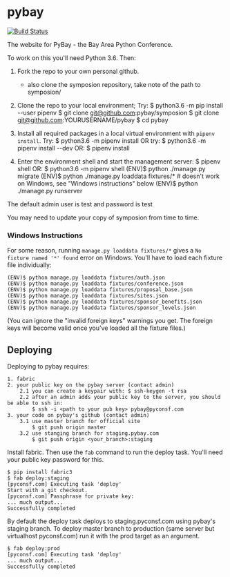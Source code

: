 # pybay

[![Build Status](https://travis-ci.org/pybay/pybay.svg)](https://travis-ci.org/pybay)

The website for PyBay - the Bay Area Python Conference.

To work on this you'll need Python 3.6. Then:

1. Fork the repo to your own personal github.
    - also clone the symposion repository, take note of the path to symposion/

2. Clone the repo to your local environment; Try:
    $ python3.6 -m pip install --user pipenv
    $ git clone git@github.com:pybay/symposion
    $ git clone git@github.com:YOURUSERNAME/pybay
    $ cd pybay

3. Install all required packages in a local virtual environment with `pipenv install`.
    Try: $ python3.6 -m pipenv install 
    OR try: $ python3.6 -m pipenv install --dev
    OR: $ pipenv install

4. Enter the environment shell and start the management server:
    $ pipenv shell
    OR: $ python3.6 -m pipenv shell
    (ENV)$ python ./manage.py migrate
    (ENV)$ python ./manage.py loaddata fixtures/*     # doesn't work on Windows, see "Windows instructions" below
    (ENV)$ python ./manage.py runserver

The default admin user is test and password is test

You may need to update your copy of symposion from time to time.

### Windows Instructions

For some reason, running `manage.py loaddata fixtures/*` gives a `No fixture named '*' found` error on Windows. You'll have to load each fixture file individually:

    (ENV)$ python manage.py loaddata fixtures/auth.json
    (ENV)$ python manage.py loaddata fixtures/conference.json
    (ENV)$ python manage.py loaddata fixtures/proposal_base.json
    (ENV)$ python manage.py loaddata fixtures/sites.json
    (ENV)$ python manage.py loaddata fixtures/sponsor_benefits.json
    (ENV)$ python manage.py loaddata fixtures/sponsor_levels.json

(You can ignore the "invalid foreign keys" warnings you get. The foreign keys will become valid once you've loaded all the fixture files.)

## Deploying

Deploying to pybay requires: 

    1. fabric
    2. your public key on the pybay server (contact admin)
        2.1 you can create a keypair with: $ ssh-keygen -t rsa
        2.2 after an admin adds your public key to the server, you should be able to ssh in:
            $ ssh -i <path to your pub key> pybay@pyconsf.com
    3. your code on pybay's github (contact admin)
        3.1 use master branch for official site
            $ git push origin master
        3.2 use stanging branch for staging.pybay.com
            $ git push origin <your_branch>:staging

Install fabric. Then use the `fab` command to run the deploy
task. You'll need your public key password for this.

    $ pip install fabric3
    $ fab deploy:staging
    [pyconsf.com] Executing task 'deploy'
    Start with a git checkout.
    [pyconsf.com] Passphrase for private key:
    ... much output...
    Successfully completed

By default the deploy task deploys to staging.pyconsf.com using pybay's
staging branch.  To deploy master branch to production (same server but
virtualhost pyconsf.com) run it with the prod target as an argument.

    $ fab deploy:prod
    [pyconsf.com] Executing task 'deploy'
    ... much output...
    Successfully completed
